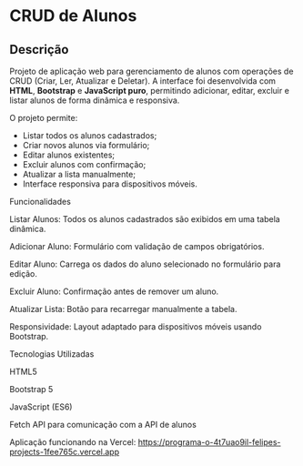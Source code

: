 # CRUD de Alunos

## Descrição
Projeto de aplicação web para gerenciamento de alunos com operações de CRUD (Criar, Ler, Atualizar e Deletar). A interface foi desenvolvida com **HTML**, **Bootstrap** e **JavaScript puro**, permitindo adicionar, editar, excluir e listar alunos de forma dinâmica e responsiva.

O projeto permite:
- Listar todos os alunos cadastrados;
- Criar novos alunos via formulário;
- Editar alunos existentes;
- Excluir alunos com confirmação;
- Atualizar a lista manualmente;
- Interface responsiva para dispositivos móveis.




Funcionalidades

Listar Alunos: Todos os alunos cadastrados são exibidos em uma tabela dinâmica.

Adicionar Aluno: Formulário com validação de campos obrigatórios.

Editar Aluno: Carrega os dados do aluno selecionado no formulário para edição.

Excluir Aluno: Confirmação antes de remover um aluno.

Atualizar Lista: Botão para recarregar manualmente a tabela.

Responsividade: Layout adaptado para dispositivos móveis usando Bootstrap.

Tecnologias Utilizadas

HTML5

Bootstrap 5

JavaScript (ES6)

Fetch API para comunicação com a API de alunos

Aplicação funcionando na Vercel: https://programa-o-4t7uao9il-felipes-projects-1fee765c.vercel.app
